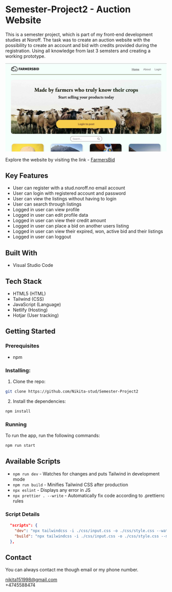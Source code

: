 # Semester-Project2 - Auction Website

This is a semester project, which is part of my front-end development studies at Noroff. The task was to create an auction website with the possibility to create an account and bid with credits provided during the registration. Using all knowledge from last 3 semsters and creating a working prototype.

![Image of the upper part of the website](./images/readMe-img.jpg)

Explore the website by visiting the link - [FarmersBid](https://semester-project-two.netlify.app/)

## Key Features

- User can register with a stud.noroff.no email account
- User can login with registered account and password
- User can view the listings without having to login
- User can search through listings
- Logged in user can view profile
- Logged in user can edit profile data
- Logged in user can view their credit amount
- Logged in user can place a bid on another users listing
- Logged in user can view their expired, won, active bid and their listings
- Logged in user can loggout

## Built With

- Visual Studio Code

## Tech Stack

- HTML5 (HTML)
- Tailwind (CSS)
- JavaScript (Language)
- Netlify (Hosting)
- Hotjar (User tracking)

## Getting Started

### Prerequisites

- npm

### Installing:

1. Clone the repo:

```bash
git clone https://github.com/Nikita-stud/Semester-Project2
```

2. Install the dependencies:

```bash
npm install
```

### Running

To run the app, run the following commands:

```bash
npm run start
```

## Available Scripts

- `npm run dev` - Watches for changes and puts Tailwind in development mode
- `npm run build` - Minifies Tailwind CSS after production
- `npx eslint` - Displays any error in JS
- `npx prettier . --write` - Automatically fix code according to .prettierrc rules

### Script Details

```json
  "scripts": {
    "dev": "npx tailwindcss -i ./css/input.css -o ./css/style.css --watch",
    "build": "npx tailwindcss -i ./css/input.css -o ./css/style.css --minify"
  },
```

## Contact

You can always contact me though email or my phone number.

nikita151998@gmail.com
<br>
+4745588474

